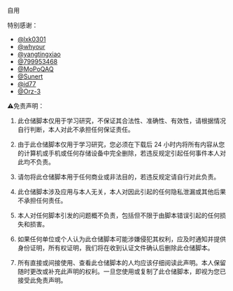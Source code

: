 自用

特别感谢：
* [@lxk0301](https://github.com/yangtingxiao) 
* [@whyour](https://github.com/whyour/hundun)
* [@yangtingxiao](https://github.com/yangtingxiao) 
* [@799953468](https://github.com/799953468/Quantumult-X)
* [@MoPoQAQ](https://github.com/MoPoQAQ/Script)
* [@Sunert](https://github.com/Sunert/Scripts)
* [@id77](https://github.com/id77/QuantumultX)
* [@Orz-3](https://github.com/Orz-3)


⚠️免责声明：

1. 此仓储脚本仅用于学习研究，不保证其合法性、准确性、有效性，请根据情况自行判断，本人对此不承担任何保证责任。

2. 由于此仓储脚本仅用于学习研究，您必须在下载后 24 小时内将所有内容从您的计算机或手机或任何存储设备中完全删除，若违反规定引起任何事件本人对此均不负责。

3. 请勿将此仓储脚本用于任何商业或非法目的，若违反规定请自行对此负责。

4. 此仓储脚本涉及应用与本人无关，本人对因此引起的任何隐私泄漏或其他后果不承担任何责任。

5. 本人对任何脚本引发的问题概不负责，包括但不限于由脚本错误引起的任何损失和损害。

6. 如果任何单位或个人认为此仓储脚本可能涉嫌侵犯其权利，应及时通知并提供身份证明，所有权证明，我们将在收到认证文件确认后删除此仓储脚本。

7. 所有直接或间接使用、查看此仓储脚本的人均应该仔细阅读此声明。本人保留随时更改或补充此声明的权利。一旦您使用或复制了此仓储脚本，即视为您已接受此免责声明。
